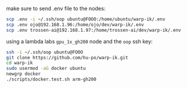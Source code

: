 make sure to send .env file to the nodes:

```bash
scp .env -i ~/.ssh/oop ubuntu@FOOO:/home/ubuntu/warp-ik/.env
scp .env ojo@192.168.1.96:/home/ojo/dev/warp-ik/.env
scp .env trossen-ai@192.168.1.97:/home/trossen-ai/dev/warp-ik/.env
```

using a lambda labs `gpu_1x_gh200` node and the `oop` ssh key:

```bash
ssh -i ~/.ssh/oop ubuntu@FOOO
git clone https://github.com/hu-po/warp-ik.git
cd warp-ik
sudo usermod -aG docker ubuntu
newgrp docker
./scripts/docker.test.sh arm-gh200
```

